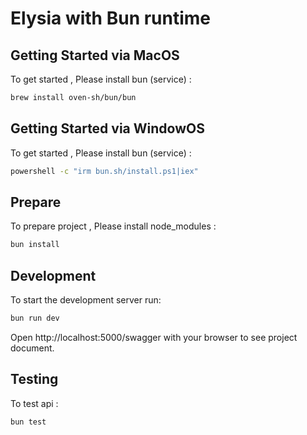 # Elysia with Bun runtime

## Getting Started via MacOS
To get started , Please install bun (service) :
```bash
brew install oven-sh/bun/bun
```
## Getting Started via WindowOS
To get started , Please install bun (service) :
```bash
powershell -c "irm bun.sh/install.ps1|iex"
```
## Prepare
To prepare project , Please install node_modules :
```bash
bun install
```
## Development
To start the development server run:
```bash
bun run dev
```

Open http://localhost:5000/swagger with your browser to see project document.

## Testing
To test api :
```bash
bun test
```
